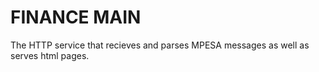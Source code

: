 # FINANCE MAIN

The HTTP service that recieves and parses MPESA messages as well as serves html pages.
